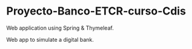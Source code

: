 # Proyecto-Banco-ETCR-curso-Cdis
Web application using Spring & Thymeleaf.

Web app to simulate a digital bank.
